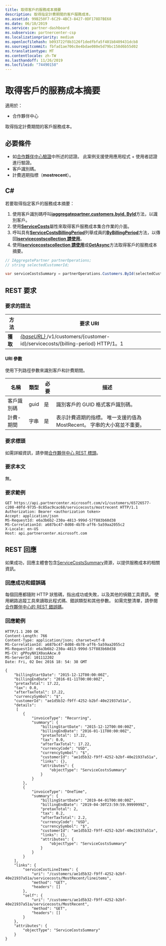 ```yaml
---
title: 取得客戶的服務成本摘要
description: 取得指定計費期間的客戶服務成本。
ms.assetid: 99B250F7-6C29-4BC3-8427-0DF178D7BE68
ms.date: 06/10/2019
ms.service: partner-dashboard
ms.subservice: partnercenter-csp
ms.localizationpriority: medium
ms.openlocfilehash: b093722f8b3126f1dedfbfa5f401b8409431dcb8
ms.sourcegitcommit: fbfad1ae706c8e4bdae080e5d79bc158d6b55d02
ms.translationtype: MT
ms.contentlocale: zh-TW
ms.lasthandoff: 11/26/2019
ms.locfileid: "74490158"
---
```

# <a name="get-a-customers-service-costs-summary"></a>取得客戶的服務成本摘要

適用於：

- 合作夥伴中心

取得指定計費期間的客戶服務成本。

## <a name="prerequisites"></a>必要條件

- 如[合作夥伴中心驗證](partner-center-authentication.md)中所述的認證。 此案例支援使用應用程式 + 使用者認證進行驗證。
- 客戶識別碼。
- 計費週期指標（**mostrecent**）。

## <a name="c"></a>C\#

若要取得指定客戶的服務成本摘要：

1. 使用客戶識別碼呼叫[**iaggregatepartner.customers.byid. ById**](https://docs.microsoft.com/dotnet/api/microsoft.store.partnercenter.customers.icustomercollection.byid)方法，以識別客戶。
2. 使用[**ServiceCosts**](https://docs.microsoft.com/dotnet/api/microsoft.store.partnercenter.customers.icustomer.servicecosts)屬性來取得客戶服務成本集合作業的介面。
3. 呼叫具有[**ServiceCostsBillingPeriod**](https://docs.microsoft.com/dotnet/api/microsoft.store.partnercenter.models.servicecosts.servicecostsbillingperiod)列舉成員的[**ByBillingPeriod**](https://docs.microsoft.com/dotnet/api/microsoft.store.partnercenter.customers.servicecosts.icustomerservicecostscollection.bybillingperiod)方法，以傳回[**iservicecostscollection 請使用**](https://docs.microsoft.com/dotnet/api/microsoft.store.partnercenter.customers.servicecosts.iservicecostscollection)。
4. 使用[**iservicecostscollection 請使用**](https://docs.microsoft.com/dotnet/api/microsoft.store.partnercenter.customers.servicecosts.iservicecostsummary.get)或[**GetAsync**](https://docs.microsoft.com/dotnet/api/microsoft.store.partnercenter.customers.servicecosts.iservicecostsummary.getasync)方法取得客戶的服務成本摘要。

``` csharp
// IAggregatePartner partnerOperations;
// string selectedCustomerId;

var serviceCostsSummary = partnerOperations.Customers.ById(selectedCustomerId).ServiceCosts.ByBillingPeriod(ServiceCostsBillingPeriod.MostRecent).Summary.Get();
```

## <a name="rest-request"></a>REST 要求

### <a name="request-syntax"></a>要求的語法

| 方法  | 要求 URI                                                                                                   |
|---------|---------------------------------------------------------------------------------------------------------------|
| **獲取** | [ *{baseURL}* ](partner-center-rest-urls.md)/v1/customers/{customer-id}/servicecosts/{billing-period} HTTP/1。1 |

#### <a name="uri-parameters"></a>URI 參數

使用下列路徑參數來識別客戶和計費期間。

| 名稱           | 類型   | 必要 | 描述                                                                                                                      |
|----------------|--------|----------|----------------------------------------------------------------------------------------------------------------------------------|
| 客戶識別碼    | guid   | 是      | 識別客戶的 GUID 格式客戶識別碼。                                                                       |
| 計費-期間 | 字串 | 是      | 表示計費週期的指標。 唯一支援的值為 MostRecent。 字串的大小寫並不重要。 |

### <a name="request-headers"></a>要求標頭

如需詳細資訊，請參閱[合作夥伴中心 REST 標頭](headers.md)。

### <a name="request-body"></a>要求本文

無。

### <a name="request-example"></a>要求範例

```http
GET https://api.partnercenter.microsoft.com/v1/customers/65726577-c208-40fd-9735-8c85ac9cac68/servicecosts/mostrecent HTTP/1.1
Authorization: Bearer <authorization token>
Accept: application/json
MS-RequestId: e6a3b6b2-230a-4813-999d-57f883b60d38
MS-CorrelationId: a687bc47-8d08-4b78-aff6-5a59aa2055c2
X-Locale: en-US
Host: api.partnercenter.microsoft.com
```

## <a name="rest-response"></a>REST 回應

如果成功，回應主體會包含[ServiceCostsSummary](service-costs-resources.md)資源，以提供服務成本的相關資訊。

### <a name="response-success-and-error-codes"></a>回應成功和錯誤碼

每個回應都隨附 HTTP 狀態碼，指出成功或失敗，以及其他的偵錯工具資訊。 使用網路追蹤工具來讀取此程式碼、錯誤類型和其他參數。 如需完整清單，請參閱[合作夥伴中心的 REST 錯誤碼](error-codes.md)。

### <a name="response-example"></a>回應範例

```http
HTTP/1.1 200 OK
Content-Length: 766
Content-Type: application/json; charset=utf-8
MS-CorrelationId: a687bc47-8d08-4b78-aff6-5a59aa2055c2
MS-RequestId: e6a3b6b2-230a-4813-999d-57f883b60d38
MS-CV: gPPoyNX1X0asAAcw.0
MS-ServerId: 101112202
Date: Fri, 02 Dec 2016 18: 54: 38 GMT

{
    "billingStartDate": "2015-12-12T00:00:00Z",
    "billingEndDate": "2016-01-11T00:00:00Z",
    "pretaxTotal": 17.22,
    "tax": 0.0,
    "afterTaxTotal": 17.22,
    "currencySymbol": "$",
    "customerId": "ae1d5b32-f9ff-4252-b2bf-40e21937a51a",
    "details":
     [
        {
            "invoiceType": "Recurring",
            "summary": {
                "billingStartDate": "2015-12-12T00:00:00Z",
                "billingEndDate": "2016-01-11T00:00:00Z",
                "pretaxTotal": 17.22,
                "tax": 0.0,
                "afterTaxTotal": 17.22,
                "currencyCode": "USD",
                "currencySymbol": "$",
                "customerId": "ae1d5b32-f9ff-4252-b2bf-40e21937a51a",
                "links": {},
                "attributes": {
                    "objectType": "ServiceCostsSummary"
                }
            }
        },
        {
            "invoiceType": "OneTime",
            "summary": {
                "billingStartDate": "2019-04-01T00:00:00Z",
                "billingEndDate": "2019-04-30T23:59:59.9999999Z",
                "pretaxTotal": 2,
                "tax": 0.2,
                "afterTaxTotal": 2.2,
                "currencyCode": "USD",
                "currencySymbol": "$",
                "customerId": "ae1d5b32-f9ff-4252-b2bf-40e21937a51a",
                "links": {},
                "attributes": {
                    "objectType": "ServiceCostsSummary"
                }
            }
        }
    ],
    "links": {
        "serviceCostLineItems": {
            "uri": "/customers/ae1d5b32-f9ff-4252-b2bf-40e21937a51a/servicecosts/MostRecent/lineitems",
            "method": "GET",
            "headers": []
        },
        "self": {
            "uri": "/customers/ae1d5b32-f9ff-4252-b2bf-40e21937a51a/servicecosts/MostRecent",
            "method": "GET",
            "headers": []
        }
    },
    "attributes": {
        "objectType": "ServiceCostsSummary"
    }
}
```
